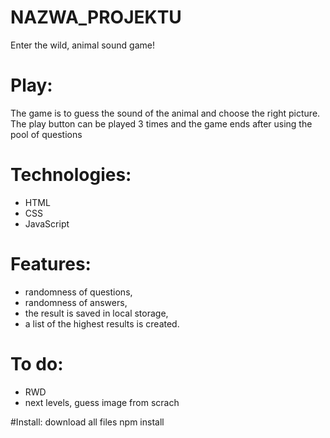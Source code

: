# NAZWA_PROJEKTU

Enter the wild, animal sound game!

# Play: 
The game is to guess the sound of the animal and choose the right picture. The play button can be played 3 times and the game ends after using the pool of questions

# Technologies: 
- HTML
- CSS
- JavaScript


# Features:

- randomness of questions,
- randomness of answers,
- the result is saved in local storage,
- a list of the highest results is created.

# To do:

- RWD
- next levels, guess image from scrach


#Install:
download all files 
npm install